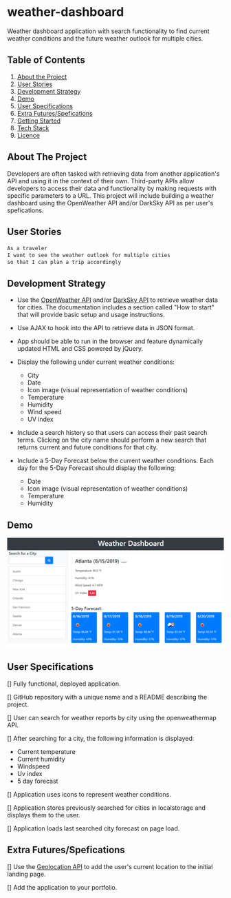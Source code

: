 # weather-dashboard
Weather dashboard application with search functionality to find current weather conditions and the future weather outlook for multiple cities.

## Table of Contents

1. [About the Project](#about-the-project)
1. [User Stories](#user-stories)
1. [Development Strategy](#development-strategy)
1. [Demo](#demo)
1. [User Specifications](#user-spfications)
1. [Extra Futures/Spefications](#extra-futures/specifications)
1. [Getting Started](#getting-started) 
1. [Tech Stack](#tech-stack)
1. [Licence](#licence)

## About The Project

Developers are often tasked with retrieving data from another application's API and using it in the context of their own. Third-party APIs allow developers to access their data and functionality by making requests with specific parameters to a URL. This project will include building a weather dashboard using the OpenWeather API and/or DarkSky API as per user's spefications.

## User Stories

```
As a traveler
I want to see the weather outlook for multiple cities
so that I can plan a trip accordingly
```

## Development Strategy

* Use the [OpenWeather API](https://openweathermap.org/api) and/or [DarkSky API](https://darksky.net/dev) to retrieve weather data for cities. The documentation includes a section called "How to start" that will provide basic setup and usage instructions.

* Use AJAX to hook into the API to retrieve data in JSON format.

* App should be able to run in the browser and feature dynamically updated HTML and CSS powered by jQuery.

* Display the following under current weather conditions:

  * City
  * Date
  * Icon image (visual representation of weather conditions)
  * Temperature
  * Humidity
  * Wind speed
  * UV index

* Include a search history so that users can access their past search terms. Clicking on the city name should perform a new search that returns current and future conditions for that city. 

* Include a 5-Day Forecast below the current weather conditions. Each day for the 5-Day Forecast should display the following:

  * Date
  * Icon image (visual representation of weather conditions)
  * Temperature
  * Humidity

## Demo

![weather dashboard](./img/server-side-demo.png)

## User Specifications

[] Fully functional, deployed application.

[] GitHub repository with a unique name and a README describing the project.

[] User can search for weather reports by city using the openweathermap API.

[] After searching for a city, the following information is displayed:

  *  Current temperature
  *  Current humidity
  *  Windspeed
  *  Uv index
  *  5 day forecast

[] Application uses icons to represent weather conditions.

[] Application stores previously searched for cities in localstorage and displays them to the user.

[] Application loads last searched city forecast on page load.

## Extra Futures/Spefications

[] Use the [Geolocation API](https://developer.mozilla.org/en-US/docs/Web/API/Geolocation_API) to add the user's current location to the initial landing page.

[] Add the application to your portfolio.



